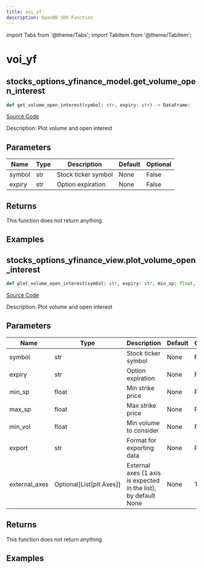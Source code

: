 ```yaml
---
title: voi_yf
description: OpenBB SDK Function
---
```


import Tabs from '@theme/Tabs';
import TabItem from '@theme/TabItem';

# voi_yf

<Tabs>
<TabItem value="model" label="Model" default>

## stocks_options_yfinance_model.get_volume_open_interest

```python title='openbb_terminal/stocks/options/yfinance_model.py'
def get_volume_open_interest(symbol: str, expiry: str) -> DataFrame:
```
[Source Code](https://github.com/OpenBB-finance/OpenBBTerminal/tree/main/openbb_terminal/stocks/options/yfinance_model.py#L553)

Description: Plot volume and open interest

## Parameters

| Name | Type | Description | Default | Optional |
| ---- | ---- | ----------- | ------- | -------- |
| symbol | str | Stock ticker symbol | None | False |
| expiry | str | Option expiration | None | False |

## Returns

This function does not return anything

## Examples



</TabItem>
<TabItem value="view" label="View">

## stocks_options_yfinance_view.plot_volume_open_interest

```python title='openbb_terminal/stocks/options/yfinance_view.py'
def plot_volume_open_interest(symbol: str, expiry: str, min_sp: float, max_sp: float, min_vol: float, export: str, external_axes: Optional[List[matplotlib.axes._axes.Axes]]) -> None:
```
[Source Code](https://github.com/OpenBB-finance/OpenBBTerminal/tree/main/openbb_terminal/stocks/options/yfinance_view.py#L429)

Description: Plot volume and open interest

## Parameters

| Name | Type | Description | Default | Optional |
| ---- | ---- | ----------- | ------- | -------- |
| symbol | str | Stock ticker symbol | None | False |
| expiry | str | Option expiration | None | False |
| min_sp | float | Min strike price | None | False |
| max_sp | float | Max strike price | None | False |
| min_vol | float | Min volume to consider | None | False |
| export | str | Format for exporting data | None | False |
| external_axes | Optional[List[plt.Axes]] | External axes (1 axis is expected in the list), by default None | None | True |

## Returns

This function does not return anything

## Examples



</TabItem>
</Tabs>